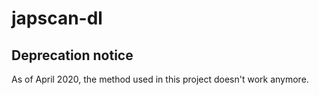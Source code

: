 # japscan-dl

## Deprecation notice

As of April 2020, the method used in this project doesn't work anymore.
